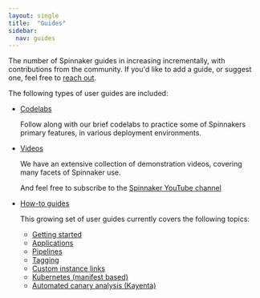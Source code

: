 ```yaml
---
layout: single
title:  "Guides"
sidebar:
  nav: guides
---
```


The number of Spinnaker guides in increasing incrementally, with contributions
from the community. If you'd like to add a guide, or suggest one, feel free to
[reach out](https://github.com/spinnaker/spinnaker.github.io/issues/).

The following types of user guides are included:

* [Codelabs](/guides/tutorials/codelabs/)

  Follow along with our brief codelabs to practice some of Spinnakers primary
  features, in various deployment environments.

* [Videos](/guides/tutorials/videos/)

  We have an extensive collection of demonstration videos, covering many facets
  of Spinnaker use.

  And feel free to subscribe to the [Spinnaker YouTube
  channel](https://www.youtube.com/channel/UCcxQbw8kT1-FRhFhO2QCetg)

* [How-to guides](/guides/user/)

  This growing set of user guides currently covers the following topics:

  - [Getting started](/guides/user/get-started/)
  - [Applications](/guides/user/applications)
  - [Pipelines](/guides/user/pipelines/managing-pipelines/)
  - [Tagging](/guides/user/tagging/)
  - [Custom instance links](/guides/user/instance-links/)
  - [Kubernetes \(manifest based\)](/guides/user/kubernetes-v2/deploy-manifest/)
  - [Automated canary analysis \(Kayenta\)](/guides/user/canary/)
